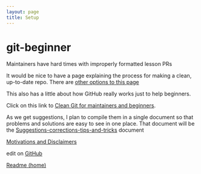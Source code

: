 ```yaml
---
layout: page
title: Setup
---
```


# git-beginner
Maintainers have hard times with improperly formatted lesson PRs

It would be nice to have a page explaining the process for making a clean, up-to-date repo. There are [other options to this page](./Other-options.md)

This also has a little about how GitHub really works just to help beginners.

Click on this link to [Clean Git for maintainers and beginners](./Maintaining-for-beginners-narrative1.md).

As we get suggestions, I plan to compile them in a single document so that problems and solutions are easy to see in one place. That document will be the [Suggestions-corrections-tips-and-tricks](./Suggestions-corrections-tips-and-tricks.md) document

[Motivations and Disclaimers](./motivations_and_disclaimers.md)

edit on [GitHub](https://github.com/hoytpr/git_beginner)

[Readme (home)](./)
